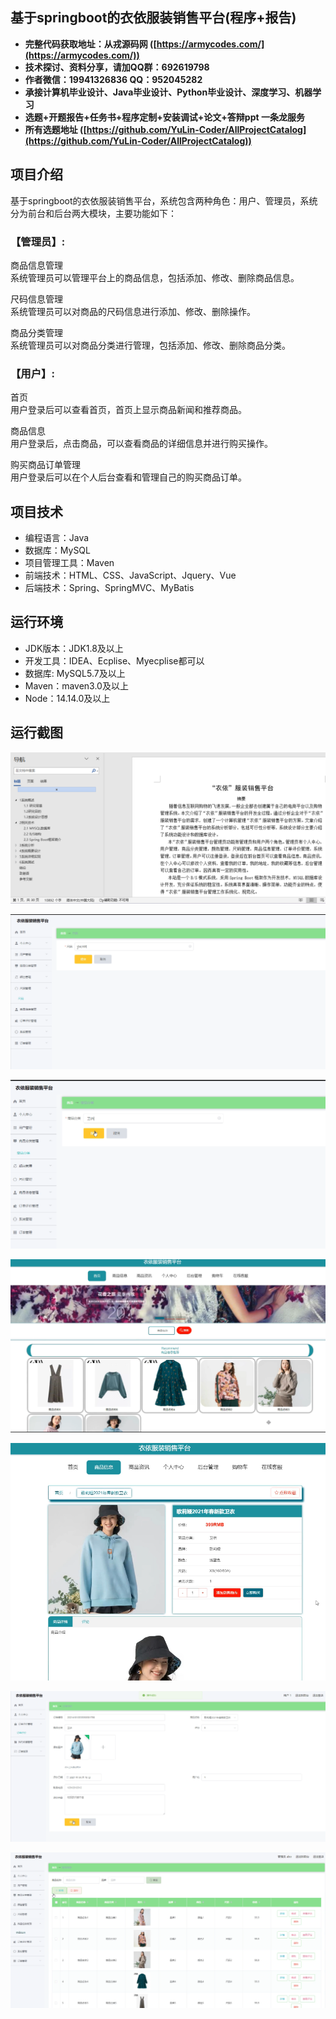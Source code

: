 ## 基于springboot的衣依服装销售平台(程序+报告)

- <b>完整代码获取地址：从戎源码网 ([https://armycodes.com/](https://armycodes.com/))</b>
- <b>技术探讨、资料分享，请加QQ群：692619798</b> 
- <b>作者微信：19941326836  QQ：952045282</b> 
- <b>承接计算机毕业设计、Java毕业设计、Python毕业设计、深度学习、机器学习</b>
- <b>选题+开题报告+任务书+程序定制+安装调试+论文+答辩ppt 一条龙服务</b>
- <b>所有选题地址 ([https://github.com/YuLin-Coder/AllProjectCatalog](https://github.com/YuLin-Coder/AllProjectCatalog)) </b>

## 项目介绍
基于springboot的衣依服装销售平台，系统包含两种角色：用户、管理员，系统分为前台和后台两大模块，主要功能如下：

### 【管理员】:
商品信息管理  
系统管理员可以管理平台上的商品信息，包括添加、修改、删除商品信息。

尺码信息管理  
系统管理员可以对商品的尺码信息进行添加、修改、删除操作。

商品分类管理  
系统管理员可以对商品分类进行管理，包括添加、修改、删除商品分类。

### 【用户】:
首页  
用户登录后可以查看首页，首页上显示商品新闻和推荐商品。

商品信息  
用户登录后，点击商品，可以查看商品的详细信息并进行购买操作。

购买商品订单管理  
用户登录后可以在个人后台查看和管理自己的购买商品订单。

## 项目技术
- 编程语言：Java
- 数据库：MySQL
- 项目管理工具：Maven
- 前端技术：HTML、CSS、JavaScript、Jquery、Vue
- 后端技术：Spring、SpringMVC、MyBatis

## 运行环境
- JDK版本：JDK1.8及以上
- 开发工具：IDEA、Ecplise、Myecplise都可以
- 数据库: MySQL5.7及以上
- Maven：maven3.0及以上
- Node：14.14.0及以上

## 运行截图
![](screenshot/1.png)

![](screenshot/2.png)

![](screenshot/3.png)

![](screenshot/4.png)

![](screenshot/5.png)

![](screenshot/6.png)

![](screenshot/7.png)
